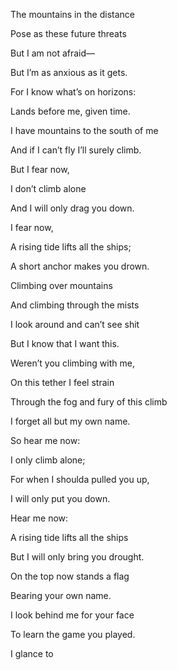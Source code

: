 The mountains in the distance

Pose as these future threats

But I am not afraid—

But I’m as anxious as it gets.

  

For I know what’s on horizons:

Lands before me, given time. 

I have mountains to the south of me

And if I can’t fly I’ll surely climb. 

  

But I fear now,

I don’t climb alone

And I will only drag you down. 

I fear now, 

A rising tide lifts all the ships;

A short anchor makes you drown. 

  

Climbing over mountains

And climbing through the mists

I look around and can’t see shit

But I know that I want this. 

  

Weren’t you climbing with me,

On this tether I feel strain

Through the fog and fury of this climb

I forget all but my own name. 

  

So hear me now:

I only climb alone;

For when I shoulda pulled you up, 

I will only put you down. 

Hear me now:

A rising tide lifts all the ships

But I will only bring you drought. 

  

On the top now stands a flag

Bearing your own name. 

I look behind me for your face

To learn the game you played. 

  

I glance to